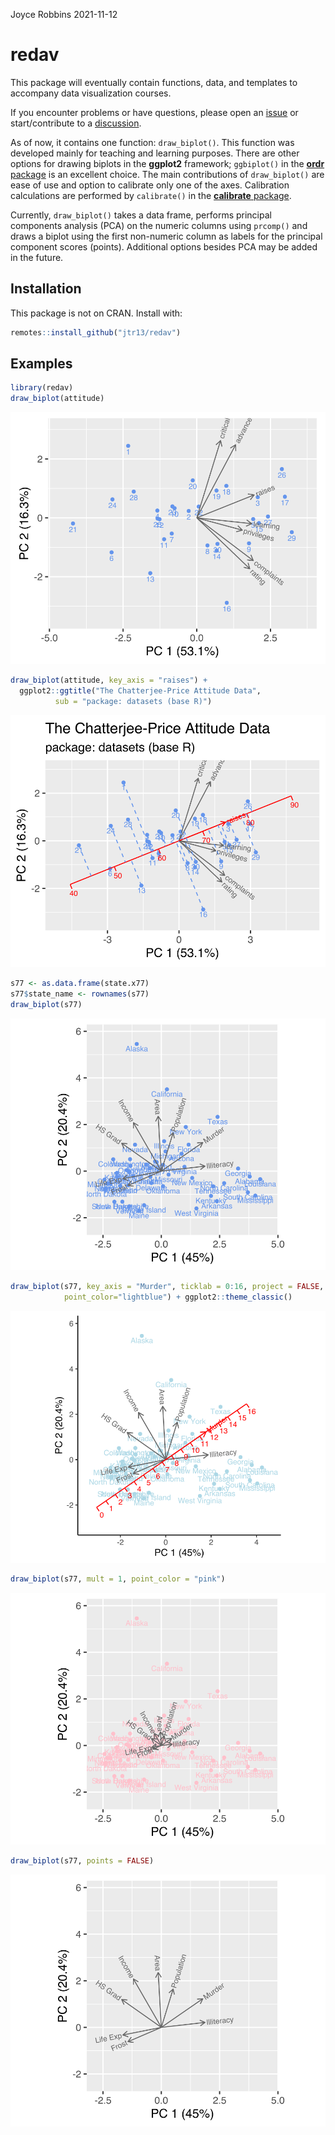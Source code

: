 Joyce Robbins
2021-11-12

# redav

This package will eventually contain functions, data, and templates to
accompany data visualization courses.

If you encounter problems or have questions, please open an
[issue](https://github.com/jtr13/redav/issues) or start/contribute to a
[discussion](https://github.com/jtr13/redav/discussions).

As of now, it contains one function: `draw_biplot()`. This function was
developed mainly for teaching and learning purposes. There are other
options for drawing biplots in the **ggplot2** framework; `ggbiplot()`
in the [**ordr** package](https://github.com/corybrunson/ordr) is an
excellent choice. The main contributions of `draw_biplot()` are ease of
use and option to calibrate only one of the axes. Calibration
calculations are performed by `calibrate()` in the [**calibrate**
package](https://cran.r-project.org/web/packages/calibrate/index.html).

Currently, `draw_biplot()` takes a data frame, performs principal
components analysis (PCA) on the numeric columns using `prcomp()` and
draws a biplot using the first non-numeric column as labels for the
principal component scores (points). Additional options besides PCA may
be added in the future.

## Installation

This package is not on CRAN. Install with:

``` r
remotes::install_github("jtr13/redav")
```

## Examples

``` r
library(redav)
draw_biplot(attitude)
```

![](Readme_files/figure-gfm/unnamed-chunk-2-1.svg)<!-- -->

``` r
draw_biplot(attitude, key_axis = "raises") + 
  ggplot2::ggtitle("The Chatterjee-Price Attitude Data", 
          sub = "package: datasets (base R)")
```

![](Readme_files/figure-gfm/unnamed-chunk-2-2.svg)<!-- -->

``` r
s77 <- as.data.frame(state.x77)
s77$state_name <- rownames(s77)
draw_biplot(s77)
```

![](Readme_files/figure-gfm/unnamed-chunk-2-3.svg)<!-- -->

``` r
draw_biplot(s77, key_axis = "Murder", ticklab = 0:16, project = FALSE,
            point_color="lightblue") + ggplot2::theme_classic()
```

![](Readme_files/figure-gfm/unnamed-chunk-2-4.svg)<!-- -->

``` r
draw_biplot(s77, mult = 1, point_color = "pink")
```

![](Readme_files/figure-gfm/unnamed-chunk-2-5.svg)<!-- -->

``` r
draw_biplot(s77, points = FALSE)
```

![](Readme_files/figure-gfm/unnamed-chunk-2-6.svg)<!-- -->

